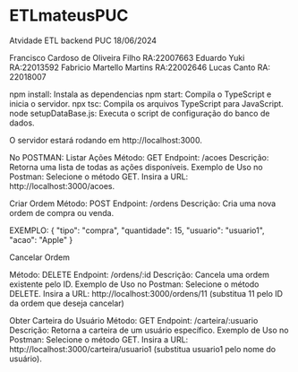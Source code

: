 # ETLmateusPUC
Atvidade ETL backend PUC 18/06/2024

Francisco Cardoso de Oliveira Filho RA:22007663
Eduardo Yuki RA:22013592
Fabricio Martello Martins  RA:22002646
Lucas Canto  RA: 22018007

npm install: Instala as dependencias 
npm start: Compila o TypeScript e inicia o servidor.
npx tsc: Compila os arquivos TypeScript para JavaScript.
node setupDataBase.js: Executa o script de configuração do banco de dados.

O servidor estará rodando em http://localhost:3000.

No POSTMAN:
Listar Ações
Método: GET
Endpoint: /acoes
Descrição: Retorna uma lista de todas as ações disponíveis.
Exemplo de Uso no Postman:
Selecione o método GET.
Insira a URL: http://localhost:3000/acoes.


Criar Ordem
Método: POST
Endpoint: /ordens
Descrição: Cria uma nova ordem de compra ou venda.

EXEMPLO: 
{
  "tipo": "compra",
  "quantidade": 15,
  "usuario": "usuario1",
  "acao": "Apple"
}



Cancelar Ordem

Método: DELETE
Endpoint: /ordens/:id
Descrição: Cancela uma ordem existente pelo ID.
Exemplo de Uso no Postman:
Selecione o método DELETE.
Insira a URL: http://localhost:3000/ordens/11 (substitua 11 pelo ID da ordem que deseja cancelar)

Obter Carteira do Usuário
Método: GET
Endpoint: /carteira/:usuario
Descrição: Retorna a carteira de um usuário específico.
Exemplo de Uso no Postman:
Selecione o método GET.
Insira a URL: http://localhost:3000/carteira/usuario1 (substitua usuario1 pelo nome do usuário).
